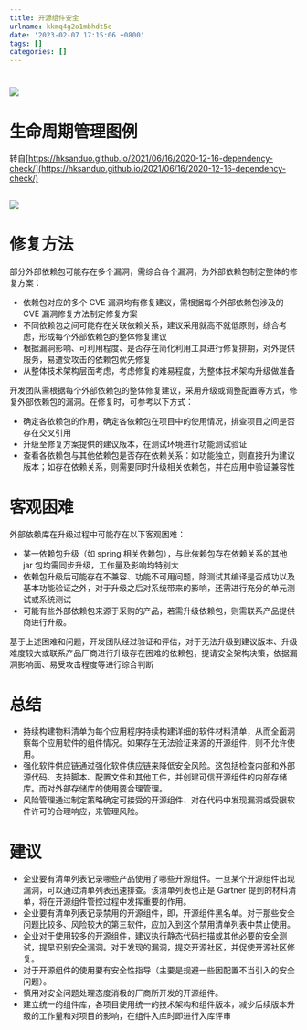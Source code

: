 ```yaml
---
title: 开源组件安全
urlname: kkmq4g2o1mbhdt5e
date: '2023-02-07 17:15:06 +0800'
tags: []
categories: []
---
```


# ![](https://8426951-1257309569.cos.ap-shanghai.myqcloud.com/Fs83AIU6yUA6bqIpOWdABT3cjqN9.jpeg)

# 生命周期管理图例

转自[https://hksanduo.github.io/2021/06/16/2020-12-16-dependency-check/](https://hksanduo.github.io/2021/06/16/2020-12-16-dependency-check/)

## ![](https://8426951-1257309569.cos.ap-shanghai.myqcloud.com//Fvt5dPcURtVU8MpcJkx0kCb8IA3v.png)

# 修复方法

部分外部依赖包可能存在多个漏洞，需综合各个漏洞，为外部依赖包制定整体的修复方案：

- 依赖包对应的多个 CVE 漏洞均有修复建议，需根据每个外部依赖包涉及的 CVE 漏洞修复方法制定修复方案
- 不同依赖包之间可能存在关联依赖关系，建议采用就高不就低原则，综合考虑，形成每个外部依赖包的整体修复建议
- 根据漏洞影响、可利用程度、是否存在简化利用工具进行修复排期，对外提供服务，易遭受攻击的依赖包优先修复
- 从整体技术架构层面考虑，考虑修复的难易程度，为整体技术架构升级做准备

开发团队需根据每个外部依赖包的整体修复建议，采用升级或调整配置等方式，修复外部依赖包的漏洞。在修复时，可参考以下方式：

- 确定各依赖包的作用，确定各依赖包在项目中的使用情况，排查项目之间是否存在交叉引用
- 升级至修复方案提供的建议版本，在测试环境进行功能测试验证
- 查看各依赖包与其他依赖包是否存在依赖关系：如功能独立，则直接升为建议版本；如存在依赖关系，则需要同时升级相关依赖包，并在应用中验证兼容性

# 客观困难

外部依赖库在升级过程中可能存在以下客观困难：

- 某一依赖包升级（如 spring 相关依赖包），与此依赖包存在依赖关系的其他 jar 包均需同步升级，工作量及影响均特别大
- 依赖包升级后可能存在不兼容、功能不可用问题，除测试其编译是否成功以及基本功能验证之外，对于升级之后对系统带来的影响，还需进行充分的单元测试或系统测试
- 可能有些外部依赖包来源于采购的产品，若需升级依赖包，则需联系产品提供商进行升级。

基于上述困难和问题，开发团队经过验证和评估，对于无法升级到建议版本、升级难度较大或联系产品厂商进行升级存在困难的依赖包，提请安全架构决策，依据漏洞影响面、易受攻击程度等进行综合判断

# 总结

- 持续构建物料清单为每个应用程序持续构建详细的软件材料清单，从而全面洞察每个应用软件的组件情况。如果存在无法验证来源的开源组件，则不允许使用。
- 强化软件供应链通过强化软件供应链来降低安全风险。这包括检查内部和外部源代码、支持脚本、配置文件和其他工件，并创建可信开源组件的内部存储库。而对外部存储库的使用要合理管理。
- 风险管理通过制定策略确定可接受的开源组件、对在代码中发现漏洞或受限软件许可的合理响应，来管理风险。

# 建议

- 企业要有清单列表记录哪些产品使用了哪些开源组件。一旦某个开源组件出现漏洞，可以通过清单列表迅速排查。该清单列表也正是 Gartner 提到的材料清单，将在开源组件管控过程中发挥重要的作用。
- 企业要有清单列表记录禁用的开源组件，即，开源组件黑名单。对于那些安全问题比较多、风险较大的第三软件，应加入到这个禁用清单列表中禁止使用。
- 企业对于使用较多的开源组件，建议执行静态代码扫描或其他必要的安全测试，提早识别安全漏洞。对于发现的漏洞，提交开源社区，并促使开源社区修复。
- 对于开源组件的使用要有安全性指导（主要是规避一些因配置不当引入的安全问题）。
- 慎用对安全问题处理态度消极的厂商所开发的开源组件。
- 建立统一的组件库，各项目使用统一的技术架构和组件版本，减少后续版本升级的工作量和对项目的影响，在组件入库时即进行入库评审

